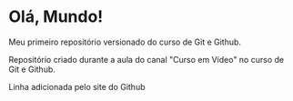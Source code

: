 # Olá, Mundo!
 Meu primeiro repositório versionado do curso de Git e Github.

 Repositório criado durante a aula do canal "Curso em Vídeo" no curso de Git e Github. 

Linha adicionada pelo site do Github
